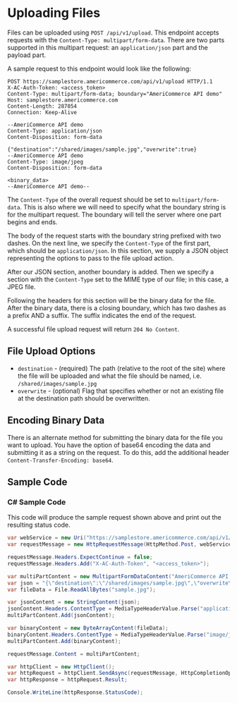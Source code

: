 Uploading Files
===============

Files can be uploaded using `POST /api/v1/upload`. This endpoint accepts requests with the `Content-Type: multipart/form-data`. There are two parts supported in this multipart request: an `application/json` part and the payload part.

A sample request to this endpoint would look like the following:

```shell
POST https://samplestore.americommerce.com/api/v1/upload HTTP/1.1
X-AC-Auth-Token: <access_token>
Content-Type: multipart/form-data; boundary="AmeriCommerce API demo"
Host: samplestore.americommerce.com
Content-Length: 287054
Connection: Keep-Alive

--AmeriCommerce API demo
Content-Type: application/json
Content-Disposition: form-data

{"destination":"/shared/images/sample.jpg","overwrite":true}
--AmeriCommerce API demo
Content-Type: image/jpeg
Content-Disposition: form-data

<binary_data>
--AmeriCommerce API demo--
```

The `Content-Type` of the overall request should be set to `multipart/form-data`. This is also where we will need to specify what the boundary string is for the multipart request. The boundary will tell the server where one part begins and ends.

The body of the request starts with the boundary string prefixed with two dashes. On the next line, we specify the `Content-Type` of the first part, which should be `application/json`. In this section, we supply a JSON object representing the options to pass to the file upload action.

After our JSON section, another boundary is added. Then we specify a section with the `Content-Type` set to the MIME type of our file; in this case, a JPEG file.

Following the headers for this section will be the binary data for the file. After the binary data, there is a closing boundary, which has two dashes as a prefix AND a suffix. The suffix indicates the end of the request.

A successful file upload request will return `204 No Content`.

File Upload Options
-------------------

* `destination` - (required) The path (relative to the root of the site) where the file will be uploaded and what the file should be named, i.e. `/shared/images/sample.jpg`
* `overwrite` - (optional) Flag that specifies whether or not an existing file at the destination path should be overwritten.

Encoding Binary Data
--------------------

There is an alternate method for submitting the binary data for the file you want to upload. You have the option of base64 encoding the data and submitting it as a string on the request. To do this, add the additional header `Content-Transfer-Encoding: base64`.

Sample Code
-----------

### C# Sample Code

This code will produce the sample request shown above and print out the resulting status code.

```csharp
var webService = new Uri("https://samplestore.americommerce.com/api/v1/upload");
var requestMessage = new HttpRequestMessage(HttpMethod.Post, webService);

requestMessage.Headers.ExpectContinue = false;
requestMessage.Headers.Add("X-AC-Auth-Token", "<access_token>");

var multiPartContent = new MultipartFormDataContent("AmeriCommerce API demo");
var json = "{\"destination\":\"/shared/images/sample.jpg\",\"overwrite\":true}";
var fileData = File.ReadAllBytes("sample.jpg");

var jsonContent = new StringContent(json);
jsonContent.Headers.ContentType = MediaTypeHeaderValue.Parse("application/json");
multiPartContent.Add(jsonContent);

var binaryContent = new ByteArrayContent(fileData);
binaryContent.Headers.ContentType = MediaTypeHeaderValue.Parse("image/jpeg");
multiPartContent.Add(binaryContent);

requestMessage.Content = multiPartContent;

var httpClient = new HttpClient();
var httpRequest = httpClient.SendAsync(requestMessage, HttpCompletionOptions.ResponseContentRead);
var httpResponse = httpRequest.Result;

Console.WriteLine(httpResponse.StatusCode);
```
